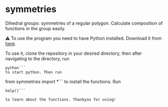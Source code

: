 # symmetries
Dihedral groups: symmetries of a regular polygon. Calculate composition of functions in the group easily.

⚠️ To use the program you need to have Python installed. Download it from [here](https://www.python.org/downloads/).

To use it, clone the repository in your desired directory, then after navigating to the directory, run

```
python```
to start python. Then run

```
from symmetries import *```
to install the functions. Run

```
help()```

to learn about the functions. Thankyou for using!

